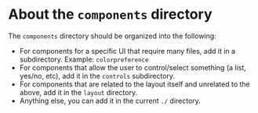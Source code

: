# About the `components` directory
The `components` directory should be organized into the following:

* For components for a specific UI that require many files, add it in a subdirectory. Example: `colorpreference`
* For components that allow the user to control/select something (a list, yes/no, etc), add it in the `controls` subdirectory.
* For components that are related to the layout itself and unrelated to the above, add it in the `layout` directory.
* Anything else, you can add it in the current `./` directory.

